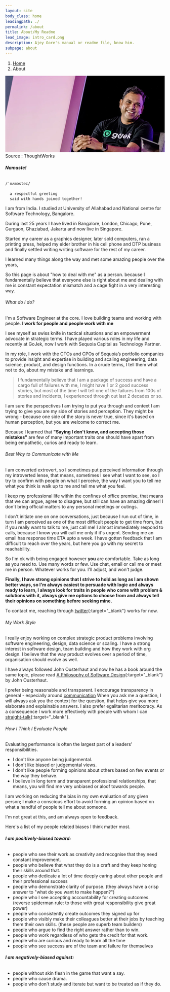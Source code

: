```yaml
---
layout: site
body_class: home
leadingpath: ./
permalink: /about
title: About/My Readme
lead_image: intro_card.png
description: Ajey Gore's manual or readme file, know him.
subpage: about
---
```

<nav aria-label="breadcrumb">
    <ol class="breadcrumb bg-transparent p-4">
      <li class="breadcrumb-item"><a href="/">Home</a></li>
      <li class="breadcrumb-item active" aria-current="page">About</li>
    </ol>
  </nav>


<div class="footnote">
  <img src="/assets/images/ajey-intro-page.png" width="768px" alt="Ajey Gore - Courtsey ThoughtWorks" />
Source : ThoughtWorks
<p/>
</div>


###### **Namaste!**

```
/ˈnʌməsteɪ/

  a respectful greeting 
  said with hands joined together!
```

I am from India. I studied at University of Allahabad and National centre for Software Technology, Bangalore. 

During last 25 years I have lived in Bangalore, London, Chicago, Pune, Gurgaon, Ghaziabad, Jakarta and now live in Singapore.

Started my career as a graphics designer, later sold computers, ran a printing press, helped my elder brother in his cell phone and DTP business and finally settled writing writing software for the rest of my career.

I learned many things along the way and met some amazing people over the years,

So this page is about "how to deal with me" as a person. because I fundamentally believe that everyone else is right about me and dealing with me is constant expectation mismatch and a cage fight in a very interesting way.


###### What do I do? 

I'm a Software Engineer at the core. I love building teams and working with people.  **I work for people and people work with me** 

I see myself as swiss knife in tactical situations and an empowerment advocate in strategic terms.  I have played various roles in my life and recently at GoJek, now I work with Sequoia Capital as Technology Partner.

In my role, I  work with the CTOs and CPOs of Sequoia’s portfolio companies to provide insight and expertise in building and scaling engineering, data science, product, and design functions. In a crude terms, I tell them what not to do, about my mistake and learnings.

> I fundamentally believe that I am a package of success and have a cargo full of failures with me, I might have 1 or 2 good success stories, but most of the time I will tell one of the failures from 100s of stories and incidents, I experienced through out last 2 decades or so.

I am sure the perspectives I am trying to put you through and context I am trying to give you are my side of stories and perception. They might be wrong - because one side of the story is never true, since it's based on human perception, but you are welcome to correct me. 

Because I learned that **&quot;Saying I don't know, and accepting those mistakes&quot;** are few of many important traits one should have apart from being empathetic, curios and ready to learn.


###### Best Way to Communicate with Me

I am converted extrovert, so I sometimes put perceived information through my introverted lense, that means, sometimes I see what I want to see, so I try to confirm with people on what I perceive, the way I want you to tell me what you think is walk up to me and tell me what you feel.

I keep my professional life within the confines of office premise, that means that we can argue, agree to disagree, but still can have an amazing dinner! I don't bring official matters to any personal meetings or outings.

I don't initiate one on one conversations, just because I run out of time, in turn I am perceived as one of the most difficult people to get time from, but if you really want to talk to me, just call me! I almost immediately respond to calls, because I know you will call me only if it's urgent. Sending me an email has response time ETA upto a week. I have gotten feedback that I am difficult to reach over the years, but here you go with my secret to reachability.

So I'm ok with being engaged however **you** are comfortable. Take as long as you need to. Use many words or few. Use chat, email or call me or meet me in person. Whatever works for you. I'll adjust, and won't judge.

**Finally, I have strong opinions that I strive to hold as long as I am shown better ways, so I'm always easiest to persuade with logic and always ready to learn, I always look for traits in people who come with problem &amp; solutions with it, always give me options to choose from and always tell their opinions on something before seeking mine.**

To contact me, reaching through [twitter](https://twitter.com/ajeygore){:target="_blank"} works for now.

###### My Work Style

I really enjoy working on complex strategic product problems involving software engineering, design, data science or scaling.  I have a strong interest in software design, team building and how they work with org design.  I believe that the way product evolves over a period of time, organisation should evolve as well. 

I have always followed John Ousterhaut and now he has a book around the same topic, 
please read [A Philosophy of Software Design](https://www.amazon.com/Philosophy-Software-Design-John-Ousterhout/dp/1732102201){:target="_blank"} by John Ousterhaut. 

I prefer being reasonable and transparent. I encourage transparency in general -
especially around [communication](https://en.wikipedia.org/wiki/Communication)
When you ask me a question, I will always ask you the context for the question,
that helps give you more elaborate and explainable answers. I also prefer egalitarian meritocracy. As a consequence I work more effectively with people with whom I can
[straight-talk](https://www.ribbonfarm.com/2009/11/11/the-gervais-principle-ii-posturetalk-powertalk-babytalk-and-gametalk/){:target="_blank"}.

###### How I Think I Evaluate People

Evaluating performance is often the largest part of a leaders' responsibilities.

- I don't like anyone being judgemental.
- I don't like biased or judgemental views.
- I don't like people forming opinions about others based on few events or the way they behave.
- I believe in long term and transparent professional relationships, that means, you will find me very unbiased or aloof towards people.

I am working on reducing the bias in my own evaluation of any given person;
I make a conscious effort to avoid forming an opinion based on what a handful of people tell me about someone.

I'm not great at this, and am always open to feedback.

Here's a list of my people related biases I think matter most.

###### **I am positively-biased toward:**

- people who see their work as creativity and recognise that they need constant improvement.
- people who believe that what they do is a craft and they keep honing their skills around that.
- people who dedicate a lot of time deeply caring about other people and their professional success
- people who demonstrate clarity of purpose. (they always have a crisp answer to &quot;what do you want to make happen?&quot;)
- people who I see accepting accountability for creating outcomes. (reverse spiderman rule: to those with great responsibility give great power)
- people who consistently create outcomes they signed up for
- people who visibly make their colleagues better at their jobs by teaching them their own skills. (these people are superb team builders)
- people who argue to find the right answer rather than to win.
- people who work regardless of who gets the credit for that work.
- people who are curious and ready to learn all the time
- people who see success are of the team and failure for themselves

###### **I am negatively-biased against:**

- people without skin flesh in the game that want a say.
- people who cause drama.
- people who don't study and iterate but want to be treated as if they do.

